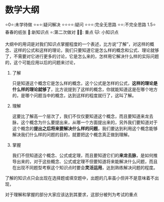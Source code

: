 # 数学大纲

⭐0⭐:未学待做
⭐=⭐:疑问解决
⭐⭐⭐⭐:疑问
⭐⭐⭐:完全无思路
⭐⭐:不完全思路
1.5⭐春春的纸张
🏀:新知识点
⭐:第二次做对
🐱‍🐉: 重点
🐱: 小知识点

大纲中的用词是对我们知识点掌握程度的一个表述，比方说“了解”，对这样的概念、这样的公式和这样的理论，我们只要知道它是怎么样的概念和公式、理论就够了，不需要对它进行更多的讨论，它是怎么来的，怎样用它解决什么样的实际问题的，这个可能应用以后的问题来讨论，

1. 了解

   只是知道这个概念它是怎么样的概念，这个公式是怎样的公式，**这样的理论是什么样的理论就够了**，比方说提到了这样的概念，你就能知道这是在哪个地方的，是哪个问题当中的概念，达到这样的程度就行了，这叫了解。

2. 理解

    这要比了解高一个层次了，我们不仅仅要知道这个概念，而且要知道来龙去脉，这个概念为什么要提出来，从哪一个方面提出来的，另外我们要知道对于这个概念的**提出之后将来要解决什么样的问题**，我们要达到利用这个概念能够解决我们什么样的问题的目的，就要把这个概念真正做到理解。

3. 掌握

    我们不但知道这个概念、公式或定理，而且要知道它们的**来龙去脉**，是如何推导出来的，对于这些概念、公式或定理不但要知道将来能解决什么问题，而且在出现不同题型考察这个知识点时要会**灵活运用**，达到熟练解决问题的程度。

了解的知识点只会出现在选择题或填空题中，出题的几率虽小但并不是意味着不出现，

对于理解和掌握的部分大家应该达到其要求，这部分被列为考试的重点
